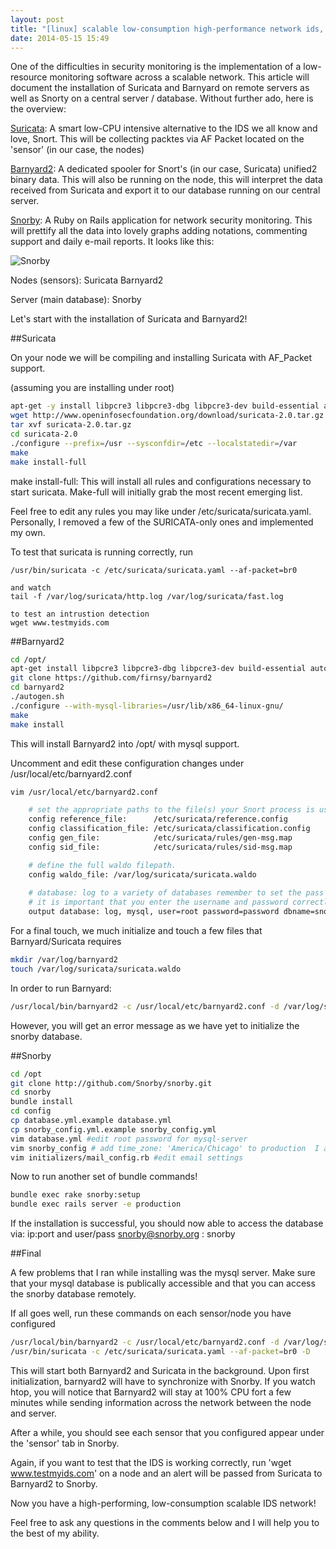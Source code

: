 ```yaml
---
layout: post
title: "[linux] scalable low-consumption high-performance network ids, ips and security monitoring, welcome to suricata, barnyard2 and snorby!"
date: 2014-05-15 15:49
---
```


One of the difficulties in security monitoring is the implementation of a low-resource monitoring software across a scalable network. This article will document the installation of Suricata and Barnyard on remote servers as well as Snorty on a central server / database. Without further ado, here is the overview:

[Suricata][suricata]: A smart low-CPU intensive alternative to the IDS we all know and love, Snort.  This will be collecting packtes via AF Packet located on the 'sensor' (in our case, the nodes)

[Barnyard2][barnyard2]: A dedicated spooler for Snort's (in our case, Suricata) unified2 binary data. This will also be running on the node, this will interpret the data received from Suricata and export it to our database running on our central server.

[Snorby][snorby]: A Ruby on Rails application for network security monitoring. This will prettify all the data into lovely graphs adding notations, commenting support and daily e-mail reports. It looks like this:

![Snorby](/img/snorby.png)

Nodes (sensors):
    Suricata
    Barnyard2

Server (main database):
    Snorby

Let's start with the installation of Suricata and Barnyard2!

##Suricata

On your node we will be compiling and installing Suricata with AF_Packet support.

(assuming you are installing under root)

```bash
apt-get -y install libpcre3 libpcre3-dbg libpcre3-dev build-essential autoconf automake libtool libpcap-dev libnet1-dev libyaml-0-2 libyaml-dev zlib1g zlib1g-dev libmagic-dev libcap-ng-dev pkg-config git 
wget http://www.openinfosecfoundation.org/download/suricata-2.0.tar.gz
tar xvf suricata-2.0.tar.gz
cd suricata-2.0
./configure --prefix=/usr --sysconfdir=/etc --localstatedir=/var
make
make install-full
```
make install-full: This will install all rules and configurations necessary to start suricata. Make-full will initially grab the most recent emerging list. 

Feel free to edit any rules you may like under /etc/suricata/suricata.yaml. Personally, I removed a few of the SURICATA-only ones and implemented my own.

To test that suricata is running correctly, run

```
/usr/bin/suricata -c /etc/suricata/suricata.yaml --af-packet=br0

and watch
tail -f /var/log/suricata/http.log /var/log/suricata/fast.log

to test an intrustion detection
wget www.testmyids.com

```
##Barnyard2
```bash
cd /opt/
apt-get install libpcre3 libpcre3-dbg libpcre3-dev build-essential autoconf automake libtool libpcap-dev libnet1-dev mysql-client dh-autoreconf libpcap-dev libmysqlclient15-dev
git clone https://github.com/firnsy/barnyard2
cd barnyard2
./autogen.sh
./configure --with-mysql-libraries=/usr/lib/x86_64-linux-gnu/
make
make install
```

This will install Barnyard2 into /opt/ with mysql support. 

Uncomment and edit these configuration changes under /usr/local/etc/barnyard2.conf

```bash
vim /usr/local/etc/barnyard2.conf

    # set the appropriate paths to the file(s) your Snort process is using.
    config reference_file:      /etc/suricata/reference.config
    config classification_file: /etc/suricata/classification.config
    config gen_file:            /etc/suricata/rules/gen-msg.map
    config sid_file:            /etc/suricata/rules/sid-msg.map

    # define the full waldo filepath.
    config waldo_file: /var/log/suricata/suricata.waldo
    
    # database: log to a variety of databases remember to set the pass and username same as snorby database
    # it is important that you enter the username and password correctly. For testing purposes, I used root, however, you may change the mysql username and password to whichver you'd like on the central server running Snorby.
    output database: log, mysql, user=root password=password dbname=snorby host=31.124.142.14 sensor_name=node1
```

For a final touch, we much initialize and touch a few files that Barnyard/Suricata requires

```bash
mkdir /var/log/barnyard2
touch /var/log/suricata/suricata.waldo
```

In order to run Barnyard:

```bash
/usr/local/bin/barnyard2 -c /usr/local/etc/barnyard2.conf -d /var/log/suricata/ -f unified2.alert -w /var/log/suricata/suricata.waldo
```

However, you will get an error message as we have yet to initialize the snorby database.

##Snorby

```bash
cd /opt
git clone http://github.com/Snorby/snorby.git
cd snorby
bundle install
cd config
cp database.yml.example database.yml
cp snorby_config.yml.example snorby_config.yml
vim database.yml #edit root password for mysql-server
vim snorby_config # add time_zone: 'America/Chicago' to production  I also recommend changing the default port of the server
vim initializers/mail_config.rb #edit email settings
```

Now to run another set of bundle commands!

```bash
bundle exec rake snorby:setup
bundle exec rails server -e production
```

If the installation is successful, you should now able to access the database via: ip:port and user/pass snorby@snorby.org : snorby

##Final

A few problems that I ran while installing was the mysql server. Make sure that your mysql database is publically accessible and that you can access the snorby database remotely.

If all goes well, run these commands on each sensor/node you have configured

```bash
/usr/local/bin/barnyard2 -c /usr/local/etc/barnyard2.conf -d /var/log/suricata/ -f unified2.alert -w /var/log/suricata/suricata.waldo -D
/usr/bin/suricata -c /etc/suricata/suricata.yaml --af-packet=br0 -D
```

This will start both Barnyard2 and Suricata in the background. Upon first initialization, barnyard2 will have to synchronize with Snorby. If you watch htop, you will notice that Barnyard2 will stay at 100% CPU fort a few minutes while sending information across the network between the node and server. 

After a while, you should see each sensor that you configured appear under the 'sensor' tab in Snorby. 

Again, if you want to test that the IDS is working correctly, run 'wget www.testmyids.com' on a node and an alert will be passed from Suricata to Barnyard2 to Snorby.

Now you have a high-performing, low-consumption scalable IDS network!

Feel free to ask any questions in the comments below and I will help you to the best of my ability.

[jekyll-gh]: https://github.com/mojombo/jekyll
[jekyll]:    http://jekyllrb.com

[suricata]: http://suricata-ids.org/
[barnyard2]: https://github.com/firnsy/barnyard2
[snorby]: https://snorby.org/
